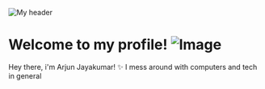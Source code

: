 ![My header](https://github.com/definitelyarjun/Definitelyarjun/assets/119649647/7271fa87-dd9b-4f3d-8d4d-96b75082cee8)
# **Welcome to my profile!** ![Image](https://github.com/user-attachments/assets/0f3d1d27-779b-4812-9c25-c222ae482b80)

Hey there, i'm Arjun Jayakumar! ✨
I mess around with computers and tech in general
